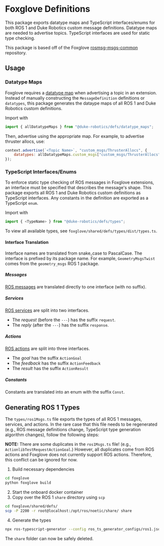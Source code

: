 # Foxglove Definitions
This package exports datatype maps and TypeScript interfaces/enums for both ROS 1 and Duke Robotics custom message definitions.
Datatype maps are needed to advertise topics. TypeScript interfaces are used for static type checking.

This package is based off of the Foxglove [rosmsg-msgs-common](https://github.com/foxglove/rosmsg-msgs-common) repository.

## Usage
### Datatype Maps
Foxglove requires a [datatype map](https://docs.foxglove.dev/docs/visualization/extensions/api/panel-api#native-ros-1) 
when advertising a topic in an extension. Instead of manually constructing the `MessageDefinition` definitions or `datatypes`,
this package generates the dataype maps of all ROS 1 and Duke Robotics custom definitions.

Import with
```js
import { allDatatypeMaps } from "@duke-robotics/defs/datatype_maps";
```
Then, advertise using the appropriate map. For example, to advertise thruster allocs, use:
```js
context.advertise(`<Topic Name>`, "custom_msgs/ThrusterAllocs", {
    datatypes: allDatatypeMaps.custom_msgs["custom_msgs/ThrusterAllocs"],
});
```

### TypeScript Interfaces/Enums
To enforce static type checking of ROS messages in Foxglove extensions, an interface must be specified
that describes the message's shape. This package exports all ROS 1 and Duke Robotics custom definitions
as TypeScript interfaces. Any constants in the definition are exported as a TypeScript `enum`.

Import with
```js
import { <TypeName> } from "@duke-robotics/defs/types";
```

To view all available types, see `foxglove/shared/defs/types/dist/types.ts`.

#### Interface Translation
Interface names are translated from snake_case to PascalCase.
The interface is prefixed by its package name. For example, `GeometryMsgsTwist` comes from the `geometry_msgs` ROS 1 package.

##### Messages
[ROS messages](http://wiki.ros.org/msg) are translated directly to one interface (with no suffix).

##### Services
[ROS services](http://wiki.ros.org/Services) are split into two interfaces.
- The *request* (before the `---`) has the suffix `request`.
- The *reply* (after the `---`) has the suffix `response`.

##### Actions
[ROS actions](http://wiki.ros.org/actionlib) are split into three interfaces.
- The *goal* has the suffix `ActionGoal`
- The *feedback* has the suffix `ActionFeedback`
- The *result* has the suffix `ActionResult`

##### Constants
Constants are translated into an enum with the suffix `Const`.

## Generating ROS 1 Types
The `types/ros1Msgs.ts` file exports the types of all ROS 1 messages, services, and actions. In the rare case that this file needs to be regenerated (e.g., ROS message definitions change, TypeScript type generation algorithm changes), follow the following steps:

**NOTE:** There are some duplicates in the `ros1Msgs.ts` file! (e.g., `ActionlibTestRequestActionGoal`.)
However, all duplicates come from ROS actions and Foxglove does not currently support ROS actions.
Therefore, this conflict can be ignored for now.

1. Build necessary dependencies
```bash
cd foxglove
python foxglove build
```
2. Start the onboard docker container
3. Copy over the ROS 1 `share` directory using `scp`
```bash
cd foxglove/shared/defs/
scp -P 2200 -r root@localhost:/opt/ros/noetic/share/ share
```
4. Generate the types
```bash
npx ros-typescript-generator --config ros_ts_generator_configs/ros1.json
```
The `share` folder can now be safely deleted.